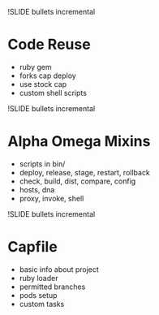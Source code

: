 !SLIDE bullets incremental
# Code Reuse #

* ruby gem
* forks cap deploy
* use stock cap
* custom shell scripts

!SLIDE bullets incremental
# Alpha Omega Mixins

* scripts in bin/
* deploy, release, stage, restart, rollback
* check, build, dist, compare, config
* hosts, dna
* proxy, invoke, shell

!SLIDE bullets incremental
# Capfile

* basic info about project
* ruby loader
* permitted branches
* pods setup
* custom tasks
